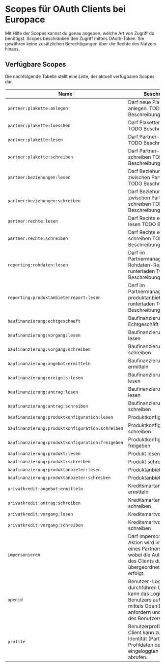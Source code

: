 # Scopes für OAuth Clients bei Europace

Mit Hilfe der Scopes kannst du genau angeben, welche Art von Zugriff du benötigst. Scopes beschränken den Zugriff mittels OAuth-Token. Sie gewähren keine zusätzlichen Berechtigungen über die Rechte des Nutzers hinaus.

## Verfügbare Scopes

Die nachfolgende Tabelle stellt eine Liste, der aktuell verfügbaren Scopes dar.

| Name | Beschreibung  |
| --- | ---  |
| ` partner:plakette:anlegen ` |   Darf neue Plaketten anlegen. TODO Beschreibung  |
| ` partner:plakette:loeschen ` |   Darf Plaketten löschen TODO Beschreibung  |
| ` partner:plakette:lesen ` |   Darf Partner-Daten lesen TODO Beschreibung  |
| ` partner:plakette:schreiben ` |   Darf Partner-Daten schreiben TODO Beschreibung  |
| ` partner:beziehungen:lesen ` |   Darf Beziehungen zwischen Partnern lesen TODO Beschreibung  |
| ` partner:beziehungen:schreiben ` |   Darf Beziehungen zwischen Partnern schreiben TODO Beschreibung  |
| ` partner:rechte:lesen ` |   Darf Rechte eines Partners lesen TODO Beschreibung  |
| ` partner:rechte:schreiben ` |   Darf Rechte eines Partners schreiben TODO Beschreibung  |
| ` reporting:rohdaten:lesen ` |   Darf im Partnermanagement den Rohdaten-Report runterladen TODO Beschreibung  |
| ` reporting:produktanbieterreport:lesen ` |   Darf im Partnermanagement den produktanbieterreport runterladen TODO Beschreibung  |
| ` baufinanzierung:echtgeschaeft ` |   Baufinanzierung-Echtgeschäft bearbeiten  |
| ` baufinanzierung:vorgang:lesen ` |   Baufinanzierungsvorgänge lesen  |
| ` baufinanzierung:vorgang:schreiben ` |   Baufinanzierungsvorgänge schreiben  |
| ` baufinanzierung:angebot:ermitteln ` |   Baufinanzierungsangebote ermitteln  |
| ` baufinanzierung:ereignis:lesen ` |   Baufinanzierungsereignisse lesen  |
| ` baufinanzierung:antrag:lesen ` |   Baufinanzierungsanträge lesen  |
| ` baufinanzierung:antrag:schreiben ` |   Baufinanzierungsanträge schreiben  |
| ` baufinanzierung:produktkonfiguration:lesen ` |   Produktkonfiguration lesen  |
| ` baufinanzierung:produktkonfiguration:schreiben ` |   Produktkonfiguration schreiben  |
| ` baufinanzierung:produktkonfiguration:freigeben ` |   Produktkonfiguration freigeben  |
| ` baufinanzierung:produkt:lesen ` |   Produkt lesen  |
| ` baufinanzierung:produkt:schreiben ` |   Produkt schreiben  |
| ` baufinanzierung:produktanbieter:lesen ` |   Produktanbieter lesen  |
| ` baufinanzierung:produktanbieter:schreiben ` |   Produktanbieter schreiben  |
| ` privatkredit:angebot:ermitteln ` |   Kreditsmartangebote ermitteln  |
| ` privatkredit:antrag:schreiben ` |   Kreditsmartanträge schreiben  |
| ` privatkredit:vorgang:lesen ` |   Kreditsmartvorgänge lesen  |
| ` privatkredit:vorgang:schreiben ` |   Kreditsmartvorgänge schreiben  |
| ` impersonieren ` |   Darf Impersonieren Eine Aktion wird im Namen eines Partners ausgeführt wobei die Autorisierung des Clients durch einen übergeordneten Partner erfolgt.  |
| ` openid ` |   Benutzer-Login durchführen Der Client kann das Login des Benutzers auf der Plattform mittels OpenID Connect anfordern und die Identität des Benutzers abrufen.  |
| ` profile ` |   Benutzerprofil lesen Der Client kann zusätzlich zur Identität (Partner ID) Profildaten des eingeloggten Benutzers abrufen.  |
